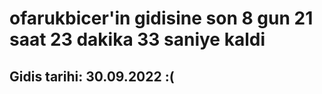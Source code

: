 # ofarukbicer'in gidisine son 8 gun 21 saat 23 dakika 33 saniye kaldi

## Gidis tarihi: 30.09.2022 :(